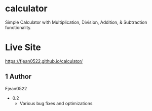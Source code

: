 # calculator
Simple Calculator with Multiplication, Division, Addition, & Subtraction functionality.

# Live Site
https://fjean0522.github.io/calculator/

## 1 Author
Fjean0522

* 0.2
    * Various bug fixes and optimizations
